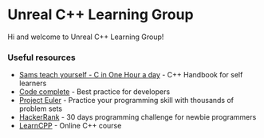 # Unreal C++ Learning Group
Hi and welcome to Unreal C++ Learning Group!

### Useful resources

* [Sams teach yourself - C in One Hour a day](https://www.dropbox.com/s/7yekl40ay9euwov/C_in_One_Hour_a_Day_Sams_Teach_Yourself_8th_Edition.pdf?dl=0) - C++ Handbook for self learners
* [Code complete](https://www.dropbox.com/s/ul11kn9ztgf09j8/code-complete-2nd-edition-v413hav.pdf?dl=0) - Best practice for developers
* [Project Euler](https://projecteuler.net/) - Practice your programming skill with thousands of problem sets
* [HackerRank](https://www.hackerrank.com/) - 30 days programming challenge for newbie programmers
* [LearnCPP](http://www.learncpp.com/) - Online C++ course
